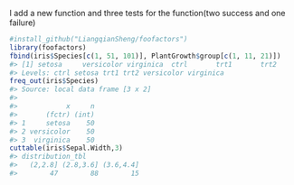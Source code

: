 <!-- README.md is generated from README.Rmd. Please edit that file -->
I add a new function and three tests for the function(two success and one failure)

``` r
#install_github("LiangqianSheng/foofactors")
library(foofactors)
fbind(iris$Species[c(1, 51, 101)], PlantGrowth$group[c(1, 11, 21)])
#> [1] setosa     versicolor virginica  ctrl       trt1       trt2      
#> Levels: ctrl setosa trt1 trt2 versicolor virginica
freq_out(iris$Species)
#> Source: local data frame [3 x 2]
#> 
#>            x     n
#>       (fctr) (int)
#> 1     setosa    50
#> 2 versicolor    50
#> 3  virginica    50
cuttable(iris$Sepal.Width,3)
#> distribution_tbl
#>   (2,2.8] (2.8,3.6] (3.6,4.4] 
#>        47        88        15
```
